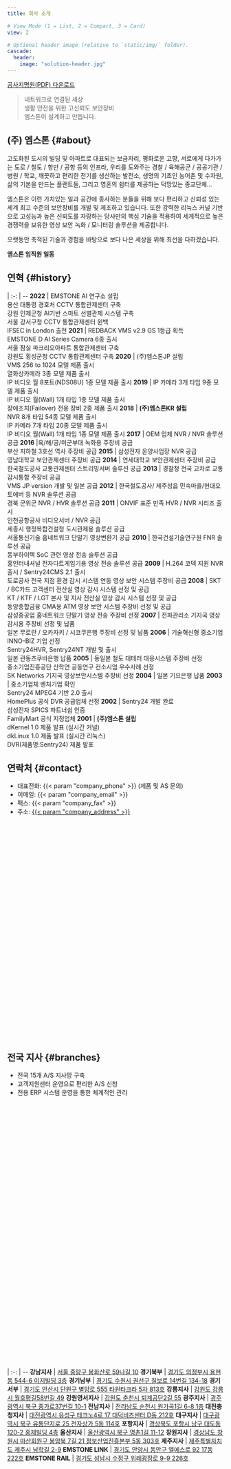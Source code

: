 ```yaml
---
title: 회사 소개

# View Mode (1 = List, 2 = Compact, 3 = Card)
view: 2

# Optional header image (relative to `static/img/` folder).
cascade:
  header:
    image: "solution-header.jpg"
---
```


[공사지명원(PDF) 다운로드](https://www.emstone.com/data/sales/ko/EMSTONE_2023공사지명원.pdf)


> 네트워크로 연결된 세상  
> 생활 안전을 위한 고신뢰도 보안장비  
> 엠스톤이 설계하고 만듭니다.

## (주) 엠스톤 {#about}

고도화된 도시의 빌딩 및 아파트로 대표되는 보금자리, 평화로운 고향, 서로에게 다가가는 도로 / 철도 / 항만 / 공항 등의 인프라, 우리를 도와주는 경찰 / 육해공군 / 공공기관 / 병원 / 학교, 깨끗하고 편리한 전기를 생산하는 발전소, 생명의 기초인 농어촌 및 수자원, 삶의 기본을 만드는 플랜트들, 그리고 영혼의 쉼터를 제공하는 덕망있는 종교단체...

엠스톤은 이런 가치있는 일과 공간에 종사하는 분들을 위해 보다 편리하고 신뢰성 있는 세계 최고 수준의 보안장비를 개발 및 제조하고 있습니다. 또한 강력한 리눅스 커널 기반으로 고성능과 높은 신뢰도를 자랑하는 당사만의 핵심 기술을 적용하여 세계적으로 높은 경쟁력을 보유한 영상 보안 녹화 / 모니터링 솔루션을 제공합니다.

오랫동안 축적된 기술과 경험을 바탕으로 보다 나은 세상을 위해 최선을 다하겠습니다.

**엠스톤 임직원 일동**

## 연혁 {#history}

 | 
:-: | --
**2022** | EMSTONE AI 연구소 설립<br>용산 대통령 경호처 CCTV 통합관제센터 구축<br>강원 인제군청 AI기반 스마트 선별관제 시스템 구축<br>서울 강서구청 CCTV 통합관제센터 윈백<br>IFSEC in London 출전
**2021** | REDBACK VMS v2.9 GS 1등급 획득<br>EMSTONE D AI Series Camera 6종 출시<br>서울 잠실 파크리오아파트 통합관제센터 구축<br>강원도 횡성군청 CCTV 통합관제센터 구축
**2020** | (주)엠스톤JP 설립<br>VMS 256 to 1024 모델 제품 출시<br>열화상카메라 3종 모델 제품 출시<br>IP 비디오 월 8포트(NDS08U) 1종 모델 제품 출시
**2019** | IP 카메라 3개 타입 9종 모델 제품 출시<br>IP 비디오 월(Wall) 1개 타입 1종 모델 제품 출시<br>장애조치(Failover) 전용 장비 2종 제품 출시
**2018** | **(주)엠스톤KR 설립**<br>NVR 8개 타입 54종 모델 제품 출시<br>IP 카메라 7개 타입 20종 모델 제품 출시<br>IP 비디오 월(Wall) 1개 타입 1종 모델 제품 출시
**2017** | OEM 업체 NVR / NVR 솔루션 공급
**2016** |육/해/공/미군부대 녹화용 주장비 공급<br>부산 지하철 3호선 역사 주장비 공급
**2015** | 삼성전자 온양사업장 NVR 공급<br>영남대학교 보안관제센터 주장비 공급
**2014** | 연세대학교 보안관제센터 주장비 공급<br>한국철도공사 교통관제센터 스트리밍서버 솔루션 공급
**2013** | 경찰청 전국 교차로 교통감시통합 주장비 공급<br>VMS JP version 개발 및 일본 공급
**2012** | 한국철도공사/ 제주성읍 민속마을/현대오토에버 등 NVR 솔루션 공급<br>경북 군위군 NVR / HVR 솔루션 공급
**2011** | ONVIF 표준 만족 HVR / NVR 시리즈 출시<br>인천공항공사 비디오서버 / NVR 공급<br>세종시 행정복합건설청 도시관제용 솔루션 공급<br>서울통신기술 홈네트워크 단말기 영상변환기 공급
**2010** | 한국건설기술연구원 FNR 솔루션 공급<br>동부하이텍 SoC 관련 영상 전송 술루션 공급<br>홍인터내셔널 전자다트게임기용 영상 전송 솔루션 공급
**2009** | H.264 코덱 지원 NVR 출시 / Sentry24CMS 2.1 출시<br>도로공사 전국 지점 환경 감시 시스템 연동 영상 보안 시스템 주장비 공급
**2008** | SKT / BC카드 고객센터 전산실 영상 감시 시스템 선정 및 공급<br>KT / KTF / LGT 본사 및 지사 전산실 영상 감시 시스템 선정 및 공급<br>동양종합금융 CMA용 ATM 영상 보안 시스템 주장비 선정 및 공급<br>삼성중공업 홈네트워크 단말기 영상 전송 주장비 선정
**2007** | 전파관리소 기지국 영상 감시용 주장비 선정 및 납품<br>일본 무로란 / 오카자키 / 시코쿠은행 주장비 선정 및 납품
**2006** | 기술혁신형 중소기업 INNO-BIZ 기업 선정<br>Sentry24HVR, Sentry24NT 개발 및 출시<br>일본 관동츠쿠바은행 납품
**2005** | 동일본 철도 대테러 대응시스템 주장비 선정<br>중소기업진흥공단 산학연 공동연구 컨소시엄 우수사례 선정<br>SK Networks 기지국 영상보안시스템 주장비 선정
**2004** | 일본 기요은행 납품
**2003** | 중소기업체 벤처기업 확인<br>Sentry24 MPEG4 기반 2.0 출시<br>HomePlus 공식 DVR 공급업체 선정
**2002** | Sentry24 개발 완료<br>삼성전자 SPICS 파트너쉽 인증<br>FamilyMart 공식 지정업체
**2001** | **(주)엠스톤 설립**<br>dKernel 1.0 제품 발표 (실시간 커널)<br>dkLinux 1.0 제품 발표 (실시간 리눅스)<br>DVR(제품명:Sentry24) 제품 발표

## 연락처 {#contact}

- 대표전화: {{< param "company_phone" >}} (제품 및 AS 문의)
- 이메일: {{< param "company_email" >}}
- 팩스: {{< param "company_fax" >}}
- 주소: [{{< param "company_address" >}}](https://naver.me/GJFQCIiN)

<script type="text/javascript" src="https://openapi.map.naver.com/openapi/v3/maps.js?ncpClientId=ugdu0l0lhf&callback=initMaps"></script>
<script>
  function initMaps() {
    initCompanyMap();
    initBranchMap();
  }
</script>

<div id="company-map" style="width:100%;height:500px;"></div>
<script>
  function initCompanyMap() {
    var map = new naver.maps.Map('company-map', {
      center: new naver.maps.LatLng(37.4844101022522, 126.893265600121),
      zoom: 16,
      zoomControl: true,
      scaleControl: false,
      logoControl: false,
      mapDataControl: false,
    });
    var marker = new naver.maps.Marker({
      map: map,
      position: map.getCenter(),
      title: '{{< param "company_address" >}}',
      clickable: true,
      draggable: false,
    });
    naver.maps.Event.addListener(marker, 'click', function() {
      window.open('https://naver.me/GJFQCIiN', '_blank');
    });
  }
</script>

## 전국 지사 {#branches}

- 전국 15개 A/S 지사망 구축
- 고객지원센터 운영으로 편리한 A/S 신청
- 전용 ERP 시스템 운영을 통한 체계적인 관리

<div id="branch-map" style="width:100%; height:600px"></div>
<script>
  function initBranchMap() {
    var map = new naver.maps.Map('branch-map', {
      center: new naver.maps.LatLng(35.46492657579976, 127.81048972306141),
      zoom: 7,
      zoomControl: true,
      scaleControl: false,
      logoControl: false,
      mapDataControl: false,
    });
    var branches = [
      {
        title: '강남지사',
        address: '서울 중랑구 봉화산로 59나길 10',
        latlng: new naver.maps.LatLng(37.6107960, 127.1042533)
      },
      {
        title: '경기북부',
        address: '경기도 의정부시 용현동 544-6 이지빌딩 3층',
        latlng: new naver.maps.LatLng(37.7510873133029, 127.08225158692)
      },
      {
        title: '경기남부',
        address: '경기도 수원시 권선구 칠보로 14번길 134-18',
        latlng: new naver.maps.LatLng(37.2629117256969, 126.942075842681)
      },
      {
        title: '경기서부',
        address: '경기도 안산시 단원구 별망로 555 타원타크라 5차 813호',
        latlng: new naver.maps.LatLng(37.3010365050936, 126.786946558547)
      },
      {
        title: '강릉지사',
        address: '강원도 강릉시 월호평길58번길 49',
        latlng: new naver.maps.LatLng(37.7423341304819, 128.941092005768)
      },
      {
        title: '강원영서지사',
        address: '강원도 춘천시 퇴계공단2길 55',
        latlng: new naver.maps.LatLng(37.8429083, 127.7375769)
      },
      {
        title: '광주지사',
        address: '광주광역시 북구 버들로 40 서광빌딩 2층',
        latlng: new naver.maps.LatLng(35.1602991, 126.9047373)
      },
      {
        title: '전남지사',
        address: '전라남도 순천시 원가곡1길 6-8 1층',
        latlng: new naver.maps.LatLng(34.9848948869031, 127.485635557558)
      },
      {
        title: '대전충청지사',
        address: '대전광역시 유성구 테크노4로 17 대덕비즈센터 D동 212호',
        latlng: new naver.maps.LatLng(36.4324105236722, 127.394988399765)
      },
      {
        title: '대구지사',
        address: '대구광역시 북구 유통단지로 25 전자상가 5동 114호',
        latlng: new naver.maps.LatLng(35.9059874027454, 128.605599780479)
      },
      {
        title: '포항지사',
        address: '경상북도 포항시 남구 대도동 120-2 홍제빌딩 4층',
        latlng: new naver.maps.LatLng(36.0155264392202, 129.36587360496)
      },
      {
        title: '울산지사',
        address: '울산광역시 북구 명촌1길 11-12',
        latlng: new naver.maps.LatLng(35.559595431881, 129.360273570116)
      },
      {
        title: '창원지사',
        address: '경상남도 창원시 마산회원구 봉암북 7길 21 정보산업진흥본부 5동 303호',
        latlng: new naver.maps.LatLng(35.2246964071696, 128.598326962526)
      },
      {
        title: '제주지사',
        address: '제주특별자치도 제주시 남학길 2-9',
        latlng: new naver.maps.LatLng(33.4627065, 126.5283146)
      },
      {
        title: 'EMSTONE LINK',
        address: '경기도 안양시 동안구 엘에스로 92 17동 222호',
        latlng: new naver.maps.LatLng(37.3716115335068, 126.95143075168)
      },
      { title: 'EMSTONE RAIL',
        address: '경기도 성남시 수정구 위례광장로 9-9 226호',
        latlng: new naver.maps.LatLng(37.4645205465071, 127.141135668958)
      }
    ];
    for (var i = 0; i < branches.length; i++) {
      var branch = branches[i];
      var marker = new naver.maps.Marker({
        map: map,
        position: branch.latlng,
        title: branch.title,
        clickable: true,
        draggable: false,
      });
      marker.address = branch.address;
      naver.maps.Event.addListener(marker, 'click', function() {
        window.open('https://map.naver.com/v5/search/' + encodeURI(this.address), '_blank');
      });
    }
  }
</script>

 |
:-: | --
**강남지사** | [서울 중랑구 봉화산로 59나길 10](https://map.naver.com/v5/search/서울+중랑구+봉화산로+59나길+10)
**경기북부** | [경기도 의정부시 용현동 544-6 이지빌딩 3층](https://map.naver.com/v5/search/경기도+의정부시+용현동+544-6+이지빌딩+3층)
**경기남부** | [경기도 수원시 권선구 칠보로 14번길 134-18](https://map.naver.com/v5/search/경기도+수원시+권선구+칠보로+14번길+134-18)
**경기서부** | [경기도 안산시 단원구 별망로 555 타원타크라 5차 813호](https://map.naver.com/v5/search/경기도+안산시+단원구+별망로+555+타원타크라+5차+813호)
**강릉지사** | [강원도 강릉시 월호평길58번길 49](https://map.naver.com/v5/search/강원도+강릉시+월호평길58번길+49)
**강원영서지사** | [강원도 춘천시 퇴계공단2길 55](https://map.naver.com/v5/search/춘천시+퇴계공단2길+55)
**광주지사** | [광주광역시 북구 중가로37번길 10-1](https://map.naver.com/v5/search/광주광역시+북구+중가로37번길+10-1+1층)
**전남지사** | [전라남도 순천시 원가곡1길 6-8 1층](https://map.naver.com/v5/search/전라남도+순천시+원가곡1길+6-8+1층)
**대전충청지사** | [대전광역시 유성구 테크노4로 17 대덕비즈센터 D동 212호](https://map.naver.com/v5/search/대전광역시+유성구+테크노4로+17+대덕비즈센터+D동+212호)
**대구지사** | [대구광역시 북구 유통단지로 25 전자상가 5동 114호](https://map.naver.com/v5/search/대구광역시+북구+유통단지로+25+전자상가+5동+114호)
**포항지사** | [경상북도 포항시 남구 대도동 120-2 홍제빌딩 4층](https://map.naver.com/v5/search/경상북도+포항시+남구+대도동+120-2+홍제빌딩+4층)
**울산지사** | [울산광역시 북구 명촌1길 11-12](https://map.naver.com/v5/search/울산광역시+북구+명촌1길+11-12)
**창원지사** | [경상남도 창원시 마산회원구 봉암북 7길 21 정보산업진흥본부 5동 303호](https://map.naver.com/v5/search/경상남도+창원시+마산회원구+봉암북+7길+21+정보산업진흥본부+5동+303호)
**제주지사** | [제주특별자치도 제주시 남학길 2-9](https://map.naver.com/v5/search/제주특별자치도+제주시+남학길+2-9)
**EMSTONE LINK** | [경기도 안양시 동안구 엘에스로 92 17동 222호](https://map.naver.com/v5/search/경기도+안양시+동안구+엘에스로+92+17동+222호)
**EMSTONE RAIL** | [경기도 성남시 수정구 위례광장로 9-9 226호](https://map.naver.com/v5/search/경기도+성남시+수정구+위례광장로+9-9+301호)
